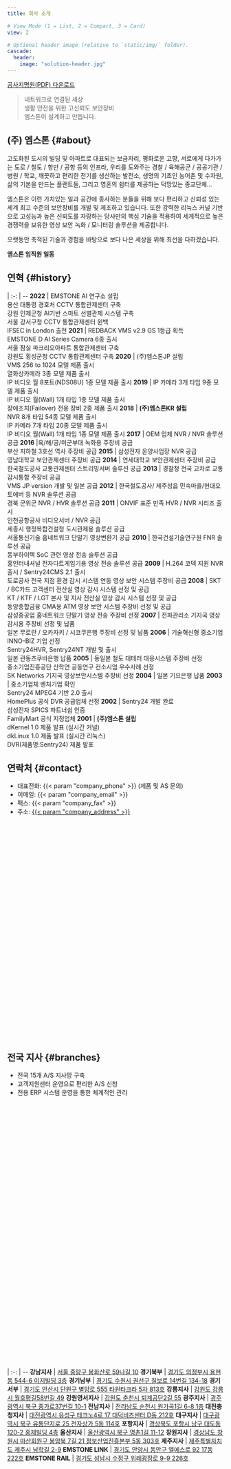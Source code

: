 ```yaml
---
title: 회사 소개

# View Mode (1 = List, 2 = Compact, 3 = Card)
view: 2

# Optional header image (relative to `static/img/` folder).
cascade:
  header:
    image: "solution-header.jpg"
---
```


[공사지명원(PDF) 다운로드](https://www.emstone.com/data/sales/ko/EMSTONE_2023공사지명원.pdf)


> 네트워크로 연결된 세상  
> 생활 안전을 위한 고신뢰도 보안장비  
> 엠스톤이 설계하고 만듭니다.

## (주) 엠스톤 {#about}

고도화된 도시의 빌딩 및 아파트로 대표되는 보금자리, 평화로운 고향, 서로에게 다가가는 도로 / 철도 / 항만 / 공항 등의 인프라, 우리를 도와주는 경찰 / 육해공군 / 공공기관 / 병원 / 학교, 깨끗하고 편리한 전기를 생산하는 발전소, 생명의 기초인 농어촌 및 수자원, 삶의 기본을 만드는 플랜트들, 그리고 영혼의 쉼터를 제공하는 덕망있는 종교단체...

엠스톤은 이런 가치있는 일과 공간에 종사하는 분들을 위해 보다 편리하고 신뢰성 있는 세계 최고 수준의 보안장비를 개발 및 제조하고 있습니다. 또한 강력한 리눅스 커널 기반으로 고성능과 높은 신뢰도를 자랑하는 당사만의 핵심 기술을 적용하여 세계적으로 높은 경쟁력을 보유한 영상 보안 녹화 / 모니터링 솔루션을 제공합니다.

오랫동안 축적된 기술과 경험을 바탕으로 보다 나은 세상을 위해 최선을 다하겠습니다.

**엠스톤 임직원 일동**

## 연혁 {#history}

 | 
:-: | --
**2022** | EMSTONE AI 연구소 설립<br>용산 대통령 경호처 CCTV 통합관제센터 구축<br>강원 인제군청 AI기반 스마트 선별관제 시스템 구축<br>서울 강서구청 CCTV 통합관제센터 윈백<br>IFSEC in London 출전
**2021** | REDBACK VMS v2.9 GS 1등급 획득<br>EMSTONE D AI Series Camera 6종 출시<br>서울 잠실 파크리오아파트 통합관제센터 구축<br>강원도 횡성군청 CCTV 통합관제센터 구축
**2020** | (주)엠스톤JP 설립<br>VMS 256 to 1024 모델 제품 출시<br>열화상카메라 3종 모델 제품 출시<br>IP 비디오 월 8포트(NDS08U) 1종 모델 제품 출시
**2019** | IP 카메라 3개 타입 9종 모델 제품 출시<br>IP 비디오 월(Wall) 1개 타입 1종 모델 제품 출시<br>장애조치(Failover) 전용 장비 2종 제품 출시
**2018** | **(주)엠스톤KR 설립**<br>NVR 8개 타입 54종 모델 제품 출시<br>IP 카메라 7개 타입 20종 모델 제품 출시<br>IP 비디오 월(Wall) 1개 타입 1종 모델 제품 출시
**2017** | OEM 업체 NVR / NVR 솔루션 공급
**2016** |육/해/공/미군부대 녹화용 주장비 공급<br>부산 지하철 3호선 역사 주장비 공급
**2015** | 삼성전자 온양사업장 NVR 공급<br>영남대학교 보안관제센터 주장비 공급
**2014** | 연세대학교 보안관제센터 주장비 공급<br>한국철도공사 교통관제센터 스트리밍서버 솔루션 공급
**2013** | 경찰청 전국 교차로 교통감시통합 주장비 공급<br>VMS JP version 개발 및 일본 공급
**2012** | 한국철도공사/ 제주성읍 민속마을/현대오토에버 등 NVR 솔루션 공급<br>경북 군위군 NVR / HVR 솔루션 공급
**2011** | ONVIF 표준 만족 HVR / NVR 시리즈 출시<br>인천공항공사 비디오서버 / NVR 공급<br>세종시 행정복합건설청 도시관제용 솔루션 공급<br>서울통신기술 홈네트워크 단말기 영상변환기 공급
**2010** | 한국건설기술연구원 FNR 솔루션 공급<br>동부하이텍 SoC 관련 영상 전송 술루션 공급<br>홍인터내셔널 전자다트게임기용 영상 전송 솔루션 공급
**2009** | H.264 코덱 지원 NVR 출시 / Sentry24CMS 2.1 출시<br>도로공사 전국 지점 환경 감시 시스템 연동 영상 보안 시스템 주장비 공급
**2008** | SKT / BC카드 고객센터 전산실 영상 감시 시스템 선정 및 공급<br>KT / KTF / LGT 본사 및 지사 전산실 영상 감시 시스템 선정 및 공급<br>동양종합금융 CMA용 ATM 영상 보안 시스템 주장비 선정 및 공급<br>삼성중공업 홈네트워크 단말기 영상 전송 주장비 선정
**2007** | 전파관리소 기지국 영상 감시용 주장비 선정 및 납품<br>일본 무로란 / 오카자키 / 시코쿠은행 주장비 선정 및 납품
**2006** | 기술혁신형 중소기업 INNO-BIZ 기업 선정<br>Sentry24HVR, Sentry24NT 개발 및 출시<br>일본 관동츠쿠바은행 납품
**2005** | 동일본 철도 대테러 대응시스템 주장비 선정<br>중소기업진흥공단 산학연 공동연구 컨소시엄 우수사례 선정<br>SK Networks 기지국 영상보안시스템 주장비 선정
**2004** | 일본 기요은행 납품
**2003** | 중소기업체 벤처기업 확인<br>Sentry24 MPEG4 기반 2.0 출시<br>HomePlus 공식 DVR 공급업체 선정
**2002** | Sentry24 개발 완료<br>삼성전자 SPICS 파트너쉽 인증<br>FamilyMart 공식 지정업체
**2001** | **(주)엠스톤 설립**<br>dKernel 1.0 제품 발표 (실시간 커널)<br>dkLinux 1.0 제품 발표 (실시간 리눅스)<br>DVR(제품명:Sentry24) 제품 발표

## 연락처 {#contact}

- 대표전화: {{< param "company_phone" >}} (제품 및 AS 문의)
- 이메일: {{< param "company_email" >}}
- 팩스: {{< param "company_fax" >}}
- 주소: [{{< param "company_address" >}}](https://naver.me/GJFQCIiN)

<script type="text/javascript" src="https://openapi.map.naver.com/openapi/v3/maps.js?ncpClientId=ugdu0l0lhf&callback=initMaps"></script>
<script>
  function initMaps() {
    initCompanyMap();
    initBranchMap();
  }
</script>

<div id="company-map" style="width:100%;height:500px;"></div>
<script>
  function initCompanyMap() {
    var map = new naver.maps.Map('company-map', {
      center: new naver.maps.LatLng(37.4844101022522, 126.893265600121),
      zoom: 16,
      zoomControl: true,
      scaleControl: false,
      logoControl: false,
      mapDataControl: false,
    });
    var marker = new naver.maps.Marker({
      map: map,
      position: map.getCenter(),
      title: '{{< param "company_address" >}}',
      clickable: true,
      draggable: false,
    });
    naver.maps.Event.addListener(marker, 'click', function() {
      window.open('https://naver.me/GJFQCIiN', '_blank');
    });
  }
</script>

## 전국 지사 {#branches}

- 전국 15개 A/S 지사망 구축
- 고객지원센터 운영으로 편리한 A/S 신청
- 전용 ERP 시스템 운영을 통한 체계적인 관리

<div id="branch-map" style="width:100%; height:600px"></div>
<script>
  function initBranchMap() {
    var map = new naver.maps.Map('branch-map', {
      center: new naver.maps.LatLng(35.46492657579976, 127.81048972306141),
      zoom: 7,
      zoomControl: true,
      scaleControl: false,
      logoControl: false,
      mapDataControl: false,
    });
    var branches = [
      {
        title: '강남지사',
        address: '서울 중랑구 봉화산로 59나길 10',
        latlng: new naver.maps.LatLng(37.6107960, 127.1042533)
      },
      {
        title: '경기북부',
        address: '경기도 의정부시 용현동 544-6 이지빌딩 3층',
        latlng: new naver.maps.LatLng(37.7510873133029, 127.08225158692)
      },
      {
        title: '경기남부',
        address: '경기도 수원시 권선구 칠보로 14번길 134-18',
        latlng: new naver.maps.LatLng(37.2629117256969, 126.942075842681)
      },
      {
        title: '경기서부',
        address: '경기도 안산시 단원구 별망로 555 타원타크라 5차 813호',
        latlng: new naver.maps.LatLng(37.3010365050936, 126.786946558547)
      },
      {
        title: '강릉지사',
        address: '강원도 강릉시 월호평길58번길 49',
        latlng: new naver.maps.LatLng(37.7423341304819, 128.941092005768)
      },
      {
        title: '강원영서지사',
        address: '강원도 춘천시 퇴계공단2길 55',
        latlng: new naver.maps.LatLng(37.8429083, 127.7375769)
      },
      {
        title: '광주지사',
        address: '광주광역시 북구 버들로 40 서광빌딩 2층',
        latlng: new naver.maps.LatLng(35.1602991, 126.9047373)
      },
      {
        title: '전남지사',
        address: '전라남도 순천시 원가곡1길 6-8 1층',
        latlng: new naver.maps.LatLng(34.9848948869031, 127.485635557558)
      },
      {
        title: '대전충청지사',
        address: '대전광역시 유성구 테크노4로 17 대덕비즈센터 D동 212호',
        latlng: new naver.maps.LatLng(36.4324105236722, 127.394988399765)
      },
      {
        title: '대구지사',
        address: '대구광역시 북구 유통단지로 25 전자상가 5동 114호',
        latlng: new naver.maps.LatLng(35.9059874027454, 128.605599780479)
      },
      {
        title: '포항지사',
        address: '경상북도 포항시 남구 대도동 120-2 홍제빌딩 4층',
        latlng: new naver.maps.LatLng(36.0155264392202, 129.36587360496)
      },
      {
        title: '울산지사',
        address: '울산광역시 북구 명촌1길 11-12',
        latlng: new naver.maps.LatLng(35.559595431881, 129.360273570116)
      },
      {
        title: '창원지사',
        address: '경상남도 창원시 마산회원구 봉암북 7길 21 정보산업진흥본부 5동 303호',
        latlng: new naver.maps.LatLng(35.2246964071696, 128.598326962526)
      },
      {
        title: '제주지사',
        address: '제주특별자치도 제주시 남학길 2-9',
        latlng: new naver.maps.LatLng(33.4627065, 126.5283146)
      },
      {
        title: 'EMSTONE LINK',
        address: '경기도 안양시 동안구 엘에스로 92 17동 222호',
        latlng: new naver.maps.LatLng(37.3716115335068, 126.95143075168)
      },
      { title: 'EMSTONE RAIL',
        address: '경기도 성남시 수정구 위례광장로 9-9 226호',
        latlng: new naver.maps.LatLng(37.4645205465071, 127.141135668958)
      }
    ];
    for (var i = 0; i < branches.length; i++) {
      var branch = branches[i];
      var marker = new naver.maps.Marker({
        map: map,
        position: branch.latlng,
        title: branch.title,
        clickable: true,
        draggable: false,
      });
      marker.address = branch.address;
      naver.maps.Event.addListener(marker, 'click', function() {
        window.open('https://map.naver.com/v5/search/' + encodeURI(this.address), '_blank');
      });
    }
  }
</script>

 |
:-: | --
**강남지사** | [서울 중랑구 봉화산로 59나길 10](https://map.naver.com/v5/search/서울+중랑구+봉화산로+59나길+10)
**경기북부** | [경기도 의정부시 용현동 544-6 이지빌딩 3층](https://map.naver.com/v5/search/경기도+의정부시+용현동+544-6+이지빌딩+3층)
**경기남부** | [경기도 수원시 권선구 칠보로 14번길 134-18](https://map.naver.com/v5/search/경기도+수원시+권선구+칠보로+14번길+134-18)
**경기서부** | [경기도 안산시 단원구 별망로 555 타원타크라 5차 813호](https://map.naver.com/v5/search/경기도+안산시+단원구+별망로+555+타원타크라+5차+813호)
**강릉지사** | [강원도 강릉시 월호평길58번길 49](https://map.naver.com/v5/search/강원도+강릉시+월호평길58번길+49)
**강원영서지사** | [강원도 춘천시 퇴계공단2길 55](https://map.naver.com/v5/search/춘천시+퇴계공단2길+55)
**광주지사** | [광주광역시 북구 중가로37번길 10-1](https://map.naver.com/v5/search/광주광역시+북구+중가로37번길+10-1+1층)
**전남지사** | [전라남도 순천시 원가곡1길 6-8 1층](https://map.naver.com/v5/search/전라남도+순천시+원가곡1길+6-8+1층)
**대전충청지사** | [대전광역시 유성구 테크노4로 17 대덕비즈센터 D동 212호](https://map.naver.com/v5/search/대전광역시+유성구+테크노4로+17+대덕비즈센터+D동+212호)
**대구지사** | [대구광역시 북구 유통단지로 25 전자상가 5동 114호](https://map.naver.com/v5/search/대구광역시+북구+유통단지로+25+전자상가+5동+114호)
**포항지사** | [경상북도 포항시 남구 대도동 120-2 홍제빌딩 4층](https://map.naver.com/v5/search/경상북도+포항시+남구+대도동+120-2+홍제빌딩+4층)
**울산지사** | [울산광역시 북구 명촌1길 11-12](https://map.naver.com/v5/search/울산광역시+북구+명촌1길+11-12)
**창원지사** | [경상남도 창원시 마산회원구 봉암북 7길 21 정보산업진흥본부 5동 303호](https://map.naver.com/v5/search/경상남도+창원시+마산회원구+봉암북+7길+21+정보산업진흥본부+5동+303호)
**제주지사** | [제주특별자치도 제주시 남학길 2-9](https://map.naver.com/v5/search/제주특별자치도+제주시+남학길+2-9)
**EMSTONE LINK** | [경기도 안양시 동안구 엘에스로 92 17동 222호](https://map.naver.com/v5/search/경기도+안양시+동안구+엘에스로+92+17동+222호)
**EMSTONE RAIL** | [경기도 성남시 수정구 위례광장로 9-9 226호](https://map.naver.com/v5/search/경기도+성남시+수정구+위례광장로+9-9+301호)
